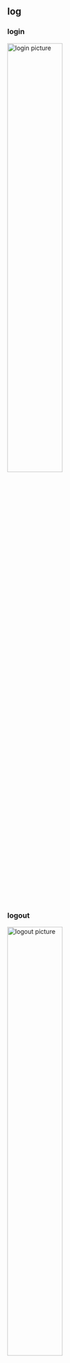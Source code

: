 ## log

### login

<img src="./pictures/login.png" alt="login picture" width="50%" height="50%" title="login">

### logout

<img src="./pictures/logout.png" alt="logout picture" width="50%" height="50%" title="logout">

## Cost

### create

<img src="./pictures/cost_create.png" alt="cost create picture" width="50%" height="50%" title="create cost">

### view detail

<img src="./pictures/cost_detail.png" alt="cost detail picture" width="50%" height="50%" title="view cost">

### update

<img src="./pictures/cost_update.png" alt="cost update picture" width="50%" height="50%" title="update cost">

### delete

<img src="./pictures/cost_delete.png" alt="cost delete picture" width="50%" height="50%" title="delete cost">

## pricing

### create

<img src="./pictures/pricing_create.png" alt="pricing create picture" width="50%" height="50%" title="create pricing">

### view detail

<img src="./pictures/pricing_detail.png" alt="pricing detail picture" width="50%" height="50%" title="view pricing">

### update

<img src="./pictures/pricing_update.png" alt="pricing update picture" width="50%" height="50%" title="update pricing">

### delete

<img src="./pictures/pricing_delete.png" alt="pricing delete picture" width="50%" height="50%" title="delete pricing">

## Contract

### create

<img src="./pictures/contract_create.png" alt="contract create picture" width="50%" height="50%" title="create contract">

### view detail

<img src="./pictures/contract_detail.png" alt="contract detail picture" width="50%" height="50%" title="view contract">

### update

<img src="./pictures/contract_update.png" alt="contract update picture" width="50%" height="50%" title="update contract">

### delete

<img src="./pictures/contract_delete.png" alt="contract delete picture" width="50%" height="50%" title="delete contract">

## month

### create

<img src="./pictures/month_create.png" alt="month create picture" width="50%" height="50%" title="create month">

<img src="./pictures/month_create_days.png" alt="month create days picture" width="50%" height="50%" title="create month days">

### view contracts list

<img src="./pictures/month_list.png" alt="month all contracts" width="50%" height="50%" title="view all month">

<img src="./pictures/month_list2.png" alt="month per contract" width="50%" height="50%" title="view all month per contract">

### view detail

<img src="./pictures/month_detail.png" alt="month detail picture" width="50%" height="50%" title="view month">

### update

<img src="./pictures/month_update.png" alt="month update picture" width="50%" height="50%" title="update month">

### delete

<img src="./pictures/month_delete.png" alt="month delete picture" width="50%" height="50%" title="delete month">

## summary

### create
<img src="./pictures/summary_create.png" alt="summary create picture" width="50%" height="50%" title="create summary">


<img src="./pictures/summary_detail.png" alt="summary detail picture" width="50%" height="50%" title="view summary">

### update

<img src="./pictures/summary_update.png" alt="summary update picture" width="50%" height="50%" title="update summary">

### delete

<img src="./pictures/summary_delete.png" alt="summary delete picture" width="50%" height="50%" title="delete summary">

## Contract end

### create
<img src="./pictures/contractend_create.png" alt="contractend create picture" width="50%" height="50%" title="create contractend">


<img src="./pictures/contractend_detail.png" alt="contractend detail picture" width="50%" height="50%" title="view contractend">

### update

<img src="./pictures/contractend_update.png" alt="contractend update picture" width="50%" height="50%" title="update contractend">

### delete

<img src="./pictures/contractend_delete.png" alt="contractend delete picture" width="50%" height="50%" title="delete contractend">




